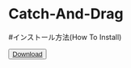 # Catch-And-Drag

#インストール方法(How To Install)

<html>
  <button><a href="https://github.com/hoon6620/Catch-And-Drag/archive/refs/heads/main.zip">Download</a></button>
</html>
